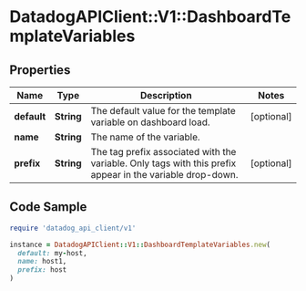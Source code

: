 # DatadogAPIClient::V1::DashboardTemplateVariables

## Properties

| Name | Type | Description | Notes |
| ---- | ---- | ----------- | ----- |
| **default** | **String** | The default value for the template variable on dashboard load. | [optional] |
| **name** | **String** | The name of the variable. |  |
| **prefix** | **String** | The tag prefix associated with the variable. Only tags with this prefix appear in the variable drop-down. | [optional] |

## Code Sample

```ruby
require 'datadog_api_client/v1'

instance = DatadogAPIClient::V1::DashboardTemplateVariables.new(
  default: my-host,
  name: host1,
  prefix: host
)
```


